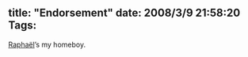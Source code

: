 title: "Endorsement"
date: 2008/3/9 21:58:20
Tags: 
---
<a href="http://lists.debian.org/debian-vote/2008/03/msg00020.html" target="_blank">Raphaël</a>&#8217;s my homeboy.

